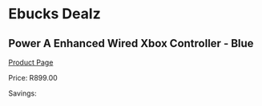 
# Ebucks Dealz
## Power A Enhanced Wired Xbox Controller - Blue
[Product Page](https://www.ebucks.com/web/shop/productSelected.do?prodId=1193376109&catId=724368906)

Price: R899.00

Savings: 


	